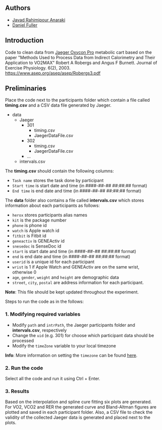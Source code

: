 ## Authors
* [Javad Rahimipour Anaraki](https://github.com/jracp)
* [Daniel Fuller](https://github.com/walkabillylab)


## Introduction

Code to clean data from [Jaeger Oxycon Pro](https://www.ntnu.edu/documents/221360533/221362168/oxypro.pdf/91b256f4-97d7-4408-8eec-53869132a03d) metabolic cart based on the paper "Methods Used to Process Data from Indirect Calorimetry and Their Application to VO2MAX" Robert A Robergs and Angus F Burnett. Journal of Exercise Physiology. 6(2), 2003. https://www.asep.org/asep/asep/Robergs3.pdf


## Preliminaries

Place the code next to the participants folder which contain a file called **timing.csv** and a CSV data file generated by Jaeger. 

* data
    + Jaeger
        + 301
            + timing.csv
            + JaegerDataFile.csv
        + 302
            + timing.csv
            + JaegerDataFile.csv
        + ...
    + intervals.csv

The **timing.csv** should contain the following columns:
 
* `Task name` stores the task done by participant
* `Start time` is start date and time (in ####-##-## ##:##:## format)
* `End time` is end date and time (in ####-##-## ##:##:## format)

The **data** folder also contains a file called **intervals.csv** which stores information about each participants as follows:
 
* `herox` stores participants alias names
* `kit` is the package number
* `phone` is phone id
* `watch` is Apple watch id
* `fitbit` is Fitbit id
* `geneactiv` is GENEActiv id
* `snesedoc` is SenseDoc id
* `start` is start date and time (in ####-##-## ##:##:## format)
* `end` is end date and time (in ####-##-## ##:##:## format)
* `userid` is a unique id for each participant
* `wrist` is 1 if Apple Watch and GENEActiv are on the same wrist, otherwise 0
* `age`, `gender`, `weight` and `height` are demographic data
* `street`, `city`, `postal` are address information for each participant.

**Note**: This file should be kept updated throughout the experiment.


Steps to run the code as in the follows:

### 1. Modifying required variables

* Modify `path` and `intrPath`, the Jaeger participants folder and **intervals.csv**, respectively
* Change the `uid` (e.g. 301) for choose which participant data should be processed
* Modify the `timeZone` variable to your local timezone

**Info**: More information on setting the `timezone` can be found [here](https://en.wikipedia.org/wiki/List_of_tz_database_time_zones). 

### 2. Run the code
Select all the code and run it using Ctrl + Enter.

### 3. Results
Based on the interpolation and spline cure fitting six plots are generated. For VO2, VCO2 and RER the generated curve and Bland-Altman figures are plotted and saved in each participant folder. Also, a CSV file to check the validity of the collected Jaeger data is generated and placed next to the plots.

